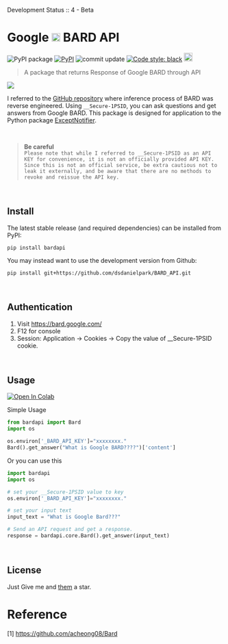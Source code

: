 Development Status :: 4 - Beta


# Google <a href="https://bard.google.com/"><img src="https://camo.githubusercontent.com/adb54264fe2ad5067d07d0752fc32600b4e6250073b01ce8c386575b431e3f06/68747470733a2f2f7777772e677374617469632e636f6d2f6c616d64612f696d616765732f66617669636f6e5f76315f31353031363063646466663766323934636533302e737667" height="20px"></a> BARD API 


<p align="left">
<a><img alt="PyPI package" src="https://img.shields.io/badge/pypi-BardAPI-blue"></a>
<a href="https://pypi.org/project/bardapi/"><img alt="PyPI" src="https://img.shields.io/pypi/v/bardapi"></a>
<!-- <a href="https://pepy.tech/project/bardapi"><img alt="Downloads" src="https://pepy.tech/badge/bardapi"></a> -->
<a><img alt="commit update" src="https://img.shields.io/github/last-commit/dsdanielpark/Bard_API?color=blue"></a>
<a href="https://github.com/psf/black"><img alt="Code style: black" src="https://img.shields.io/badge/code%20style-black-000000.svg"></a>
<a href="https://www.buymeacoffee.com/parkminwoo"><img src="https://www.buymeacoffee.com/assets/img/custom_images/orange_img.png" height="20px"></a>
</p>


> A package that returns Response of Google BARD through API

![](./assets/bardapi.gif)


I referred to the [GitHub repository](https://github.com/acheong08/Bard) where inference process of BARD was reverse engineered. Using `__Secure-1PSID`, you can ask questions and get answers from Google BARD. This package is designed for application to the Python package [ExceptNotifier](https://github.com/dsdanielpark/ExceptNotifier).

<br>

> **Be careful** <br>
> ```Please note that while I referred to __Secure-1PSID as an API KEY for convenience, it is not an officially provided API KEY. Since this is not an official service, be extra cautious not to leak it externally, and be aware that there are no methods to revoke and reissue the API key.```

<br>


## Install
The latest stable release (and required dependencies) can be installed from PyPI:
```
pip install bardapi
```
You may instead want to use the development version from Github:
```
pip install git+https://github.com/dsdanielpark/BARD_API.git
```

<br>

## Authentication
1. Visit https://bard.google.com/
2. F12 for console
3. Session: Application → Cookies → Copy the value of  __Secure-1PSID cookie.

<br>

## Usage 
[![Open In Colab](https://colab.research.google.com/assets/colab-badge.svg)](https://colab.research.google.com/drive/1hxhoA9ZsO7sgc59WtfojNwZZLGxlX4Sl?usp=share_link)

Simple Usage
```python
from bardapi import Bard
import os

os.environ['_BARD_API_KEY']="xxxxxxxx."
Bard().get_answer("What is Google BARD????")['content']
```


Or you can use this
```python
import bardapi
import os

# set your __Secure-1PSID value to key
os.environ['_BARD_API_KEY']="xxxxxxxx."

# set your input text
input_text = "What is Google Bard???"

# Send an API request and get a response.
response = bardapi.core.Bard().get_answer(input_text)
```

<br>

## License
Just Give me and [them](https://github.com/acheong08/Bard) a star.

# Reference
[1] https://github.com/acheong08/Bard
